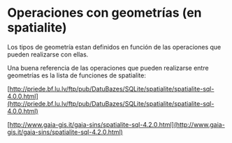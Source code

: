 # Operaciones con geometrías (en spatialite)

Los tipos de geometría estan definidos en función de las operaciones que
pueden realizarse con ellas.

Una buena referencia de las operaciones que pueden realizarse entre geometrías
es la lista de funciones de spatialite:

[http://priede.bf.lu.lv/ftp/pub/DatuBazes/SQLite/spatialite/spatialite-sql-4.0.0.html](http://priede.bf.lu.lv/ftp/pub/DatuBazes/SQLite/spatialite/spatialite-sql-4.0.0.html)

[http://www.gaia-gis.it/gaia-sins/spatialite-sql-4.2.0.html](http://www.gaia-gis.it/gaia-sins/spatialite-sql-4.2.0.html)
